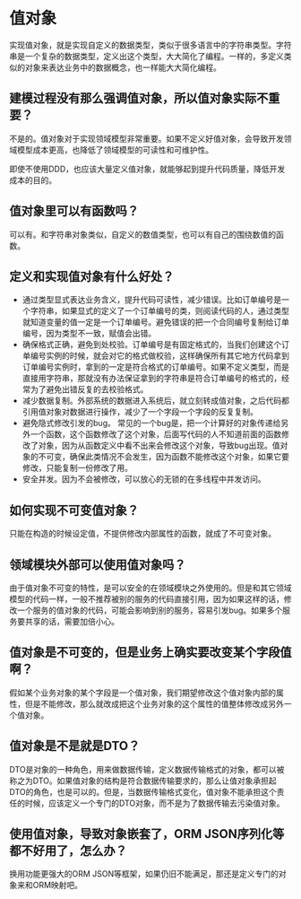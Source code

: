 # 值对象
实现值对象，就是实现自定义的数据类型，类似于很多语言中的字符串类型。字符串是一个复杂的数据类型，定义出这个类型，大大简化了编程。一样的，多定义类似的对象来表达业务中的数据概念，也一样能大大简化编程。

## 建模过程没有那么强调值对象，所以值对象实际不重要？
不是的。值对象对于实现领域模型非常重要。如果不定义好值对象，会导致开发领域模型成本更高，也降低了领域模型的可读性和可维护性。

即使不使用DDD，也应该大量定义值对象，就能够起到提升代码质量，降低开发成本的目的。

## 值对象里可以有函数吗？
可以有。和字符串对象类似，自定义的数值类型，也可以有自己的围绕数值的函数。

## 定义和实现值对象有什么好处？
* 通过类型显式表达业务含义，提升代码可读性，减少错误。比如订单编号是一个字符串，如果显式的定义了一个订单编号的类，则阅读代码的人，通过类型就知道变量的值一定是一个订单编号。避免错误的把一个合同编号复制给订单编号，因为类型不一致，赋值会出错。
* 确保格式正确，避免到处校验。订单编号是有固定格式的，当我们创建这个订单编号实例的时候，就会对它的格式做校验，这样确保所有其它地方代码拿到订单编号实例时，拿到的一定是符合格式的订单编号。如果不定义类型，而是直接用字符串，那就没有办法保证拿到的字符串是符合订单编号的格式的，经常为了避免出错反复的去校验格式。
* 减少数据复制。外部系统的数据进入系统后，就立刻转成值对象，之后代码都引用值对象对数据进行操作，减少了一个字段一个字段的反复复制。
* 避免隐式修改引发的bug。 常见的一个bug是，把一个计算好的对象传递给另外一个函数，这个函数修改了这个对象，后面写代码的人不知道前面的函数修改了对象，因为从函数定义中看不出来会修改这个对象，导致bug出现。值对象的不可变，确保此类情况不会发生，因为函数不能修改这个对象，如果它要修改，只能复制一份修改了用。
* 安全并发。因为不会被修改，可以放心的无锁的在多线程中并发访问。

## 如何实现不可变值对象？
只能在构造的时候设定值，不提供修改内部属性的函数，就成了不可变对象。


## 领域模块外部可以使用值对象吗？
由于值对象不可变的特性，是可以安全的在领域模块之外使用的。但是和其它领域模型的代码一样，一般不推荐被别的服务的代码直接引用，因为如果这样的话，修改一个服务的值对象的代码，可能会影响到别的服务，容易引发bug。如果多个服务要共享的话，需要加倍小心。


## 值对象是不可变的，但是业务上确实要改变某个字段值啊？
假如某个业务对象的某个字段是一个值对象，我们期望修改这个值对象内部的属性，但是不能修改，那么就改成把这个业务对象的这个属性的值整体修改成另外一个值对象。


## 值对象是不是就是DTO？
DTO是对象的一种角色，用来做数据传输，定义数据传输格式的对象，都可以被称之为DTO。如果值对象的结构是符合数据传输要求的，那么让值对象承担起DTO的角色，也是可以的。但是，当数据传输格式变化，值对象不能承担这个责任的时候，应该定义一个专门的DTO对象，而不是为了数据传输去污染值对象。


## 使用值对象，导致对象嵌套了，ORM JSON序列化等都不好用了，怎么办？
换用功能更强大的ORM JSON等框架，如果仍旧不能满足，那还是定义专门的对象来和ORM映射吧。

